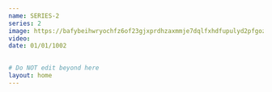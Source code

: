 ```yaml
---
name: SERIES-2
series: 2
image: https://bafybeihwryochfz6of23gjxprdhzaxmmje7dqlfxhdfupulyd2pfgozdtm.ipfs.nftstorage.link/
video: 
date: 01/01/1002
    

# Do NOT edit beyond here
layout: home
---
```

